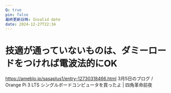```yaml
---
Q: true
pin: false
最終更新日時: Invalid date
date: 2024-12-27T22:34
---
```

# 技適が通っていないものは、ダミーロードをつければ電波法的にOK

https://ameblo.jp/sasaplus1/entry-12730318466.html 3月5日のブログ / Orange Pi 3 LTS シングルボードコンピュータを買ったよ | 四角革命前夜